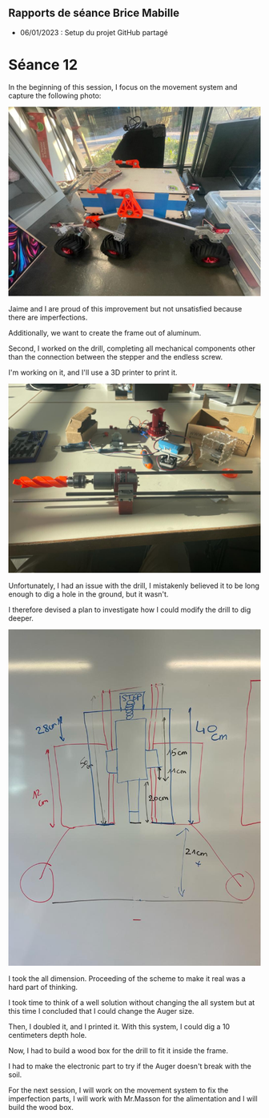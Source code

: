 ## Rapports de séance Brice Mabille

- 06/01/2023 : Setup du projet GitHub partagé

# Séance 12

In the beginning of this session, I focus on the movement system and capture the following photo:

![image](../../Documentation/Images/EGAÏA1.jpeg)

Jaime and I are proud of this improvement but not unsatisfied because there are imperfections. 

Additionally, we want to create the frame out of aluminum.

Second, I worked on the drill, completing all mechanical components other than the connection between the stepper and the endless screw.

I'm working on it, and I'll use a 3D printer to print it. 

![image](../../Documentation/Images/DRILL.jpeg)

Unfortunately, I had an issue with the drill, I mistakenly believed it to be long enough to dig a hole in the ground, but it wasn't.

I therefore devised a plan to investigate how I could modify the drill to dig deeper.

![image](../../Documentation/Images/SCHEMADRILL.jpeg)

I took the all dimension. Proceeding of the scheme to make it real was a hard part of thinking. 

I took time to think of a well solution without changing the all system but at this time I concluded that I could change the Auger size. 

Then, I doubled it, and I printed it. With this system, I could dig a 10 centimeters depth hole.

Now, I had to build a wood box for the drill to fit it inside the frame.

I had to make the electronic part to try if the Auger doesn't break with the soil.

For the next session, I will work on the movement system to fix the imperfection parts, I will work with Mr.Masson for the alimentation and I will build the wood box.


